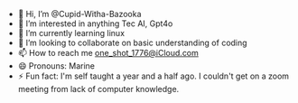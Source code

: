 - 👋 Hi, I’m @Cupid-Witha-Bazooka
- 👀 I’m interested in anything Tec AI, Gpt4o
- 🌱 I’m currently learning linux
- 💞️ I’m looking to collaborate on basic understanding of coding
- 📫 How to reach me one_shot_1776@iCloud.com 
- 😄 Pronouns: Marine
- ⚡ Fun fact: I'm self taught a year and a half ago. I couldn't get on a zoom meeting from lack of computer knowledge.

<!---
Cupid-Witha-Bazooka/Cupid-Witha-Bazooka is a ✨ special ✨ repository because its `README.md` (this file) appears on your GitHub profile.
You can click the Preview link to take a look at your changes.
--->
